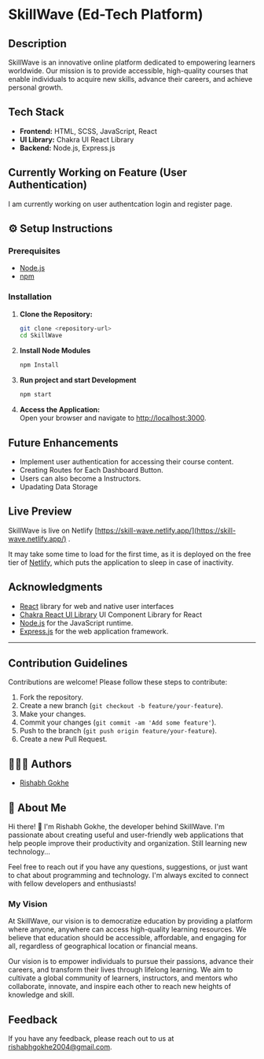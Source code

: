 # SkillWave (Ed-Tech Platform)

## Description

SkillWave is an innovative online platform dedicated to empowering learners worldwide. Our mission is to provide accessible, high-quality courses that enable individuals to acquire new skills, advance their careers, and achieve personal growth.

## Tech Stack
- **Frontend:** HTML, SCSS, JavaScript, React
- **UI Library:** Chakra UI React Library
- **Backend:** Node.js, Express.js

## Currently Working on Feature (User Authentication)
I am currently working on user authentcation login and register page.

## ⚙︎ Setup Instructions

### Prerequisites
- [Node.js](https://nodejs.org/)
- [npm](https://www.npmjs.com/)

### Installation
1. **Clone the Repository:**
   ```bash
   git clone <repository-url>
   cd SkillWave

2. **Install Node Modules**
    ```bash
    npm Install

3. **Run project and start Development**
    ```bash
    npm start

6. **Access the Application:**  
   Open your browser and navigate to [http://localhost:3000](http://localhost:3000).

## Future Enhancements
- Implement user authentication for accessing their course content.
- Creating Routes for Each Dashboard Button.
- Users can also become a Instructors.
- Upadating Data Storage

## Live Preview

SkillWave is live on Netlify [https://skill-wave.netlify.app/](https://skill-wave.netlify.app/) .

It may take some time to load for the first time, as it is deployed on the free tier of [Netlify](https://www.netlify.com/), which puts the application to sleep in case of inactivity.

## Acknowledgments
- [React](https://react.dev/) library for web and native user interfaces
- [Chakra React UI Library](https://v2.chakra-ui.com/) UI Component Library for React
- [Node.js](https://nodejs.org/) for the JavaScript runtime.
- [Express.js](https://expressjs.com/) for the web application framework.

---

## Contribution Guidelines
Contributions are welcome! Please follow these steps to contribute:
1. Fork the repository.
2. Create a new branch (`git checkout -b feature/your-feature`).
3. Make your changes.
4. Commit your changes (`git commit -am 'Add some feature'`).
5. Push to the branch (`git push origin feature/your-feature`).
6. Create a new Pull Request.
## 👨🏻‍💻 Authors

- [Rishabh Gokhe](https://www.github.com/rishabhgokhe)

## 🚀 About Me

Hi there! 👋 I'm Rishabh Gokhe, the developer behind SkillWave. I'm passionate about creating useful and user-friendly web applications that help people improve their productivity and organization. Still learning new technology...

Feel free to reach out if you have any questions, suggestions, or just want to chat about programming and technology. I'm always excited to connect with fellow developers and enthusiasts!

### My Vision

At SkillWave, our vision is to democratize education by providing a platform where anyone, anywhere can access high-quality learning resources. We believe that education should be accessible, affordable, and engaging for all, regardless of geographical location or financial means.

Our vision is to empower individuals to pursue their passions, advance their careers, and transform their lives through lifelong learning. We aim to cultivate a global community of learners, instructors, and mentors who collaborate, innovate, and inspire each other to reach new heights of knowledge and skill.

## Feedback

If you have any feedback, please reach out to us at [rishabhgokhe2004@gmail.com](mailto:rishabhgokhe2004@gmail.com).